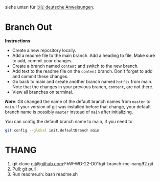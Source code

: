 siehe unten für [🇩🇪 deutsche Anweisungen](#verzweigen).

# Branch Out

**Instructions**
* Create a new repository locally. 
* Add a readme file to the main branch. Add a heading to file. Make sure to add, commit your changes. 
* Create a branch named `content` and switch to the new branch.
* Add text to the readme file on the `content` branch. Don't forget to add and commit these changes.
* Go back to main and create another branch named `hotfix` from main. Note that the changes in your previous branch, `content`, are not there. 
* View all branches on terminal.

**_Note_**: Git changed the name of the default branch names from `master` to `main`. If your version of git was installed before that change, your default branch name is possibly `master` instead of `main` after initializing.

You can config the default branch name to main, if you need to:
```bash
git config --global init.defaultBranch main
```




# THANG
1. git clone git@github.com:FbW-WD-22-D01/git-branch-me-nang92.git
2. Pull:
git pull 
3. Run readme.sh: 
bash readme.sh
